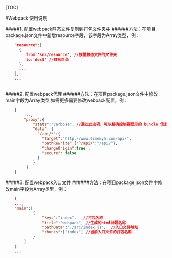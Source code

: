 [TOC]

#Webpack 使用说明


#####1. 配置webpack静态文件复制到打包文件夹中
######方法：在项目package.json文件中新增resource字段，该字段为Array类型，例：
```json
    "resource":[
      {
         from:'src/resource', //放置静态文件的文件夹
         to:'dest' //目标目录
      },
      ...
    ],
    ...
    
```
#####2. 配置webpack代理
######方法：在项目package.json文件中修改main字段为Array类型,如需更多需要修改webpack配置，例：
```json
    {
        ...,
        "proxy":{
            "stats":"verbose", //通过此选项，可以精确控制要显示的 bundle 信息'none' | 'errors-only' | 'minimal' | 'normal' | 'verbose'具体参数devServer.stats
            "data": {
              "/api/*":{
                "target":"http://www.timemyh.com/api/",
                "pathRewrite":{"^/api/":"/api/"},
                "changeOrigin":true ,
                "secure": false
              }
            }
         }
    }
```

#####3. 配置webpack入口文件
######方法：在项目package.json文件中修改main字段为Array类型，例：
```json
    {
    ...,
    "main":[
            {
                "keys":"index",   //打包名称
                "title":"webpack", //生成的html标题名称
                "pathData":"./src/index.js",  //入口文件地址
                "chunks":["index"] //当前入口文件的打包名称
            }
        ]
    }
    ...
    
```